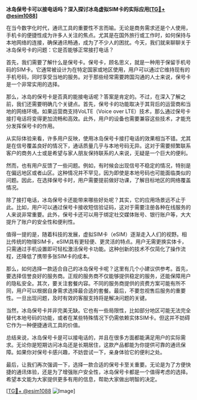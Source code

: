 **冰岛保号卡可以接电话吗？深入探讨冰岛虚拟SIM卡的实际应用[[TG💪+ @esim1088](https://t.me/s/esim1088)]**

在当今数字化时代，通讯工具的重要性不言而喻。无论是商务需求还是个人使用，手机卡的便捷性成为许多人关注的焦点。尤其是在国外旅行或工作时，如何保持与本地网络的连接，确保通讯畅通，成为了不少人的困扰。今天，我们就来聊聊关于冰岛保号卡的问题：它是否能够正常接打电话？

首先，我们需要了解什么是保号卡。保号卡，顾名思义，就是一种用于保留手机号码的SIM卡。它通常被设计为在特定国家或地区使用，用户可以通过它维持现有的手机号码，同时享受当地的服务。对于那些经常需要跨国沟通的人士来说，保号卡是一个非常实用的选择。

那么，冰岛的保号卡是否真的能接电话呢？答案是肯定的。不过，在深入了解之前，我们还需要明确几个关键点。首先，保号卡的功能取决于其背后的运营商和当地的网络环境。如果运营商支持VoLTE（Voice over LTE）技术，那么通过保号卡接打电话将变得更加流畅和高效。此外，用户的设备也需要兼容这些技术，才能充分发挥保号卡的作用。

从实际体验来看，许多用户反映，使用冰岛保号卡接打电话的效果相当不错。尤其是在信号覆盖良好的情况下，通话质量几乎与本地号码无异。这对于需要频繁联系客户的商务人士或是希望与家人朋友保持联系的人来说，无疑是一个巨大的便利。

然而，也有用户反馈了一些问题。例如，有时候会出现信号不稳定的情况，特别是在偏远地区或者山区。这种情况并不罕见，因为即使是本地号码也可能面临类似的问题。因此，在选择保号卡时，用户需要提前做好功课，了解目标地区的网络覆盖情况。

除了接打电话，冰岛保号卡还能带来哪些好处呢？其实，它的应用场景远不止于此。比如，用户可以通过保号卡接收短信验证码，这对于需要注册各种在线服务的人来说非常重要。此外，保号卡还可以用于绑定社交媒体账号、银行账户等，大大提升了账户的安全性和便利性。

值得一提的是，随着科技的发展，虚拟SIM卡（eSIM）逐渐走入人们的视野。相比传统的物理SIM卡，eSIM具有更轻便、更灵活的特点。用户无需更换实体卡，只需通过手机设置即可轻松激活保号卡功能。这种创新的技术不仅简化了操作流程，还降低了携带多张SIM卡的成本。

那么，如何选择一款适合自己的冰岛保号卡呢？这里有几个小建议供参考。首先，要选择信誉良好的服务商。正规的服务商不仅能够提供稳定的服务，还能保障用户的隐私安全。其次，要关注套餐内容。不同的服务商提供的资费方案可能有所不同，用户可以根据自身需求选择最合适的套餐。最后，不要忽视售后服务的重要性。一旦出现问题，及时有效的客服支持将是解决问题的关键。

当然，冰岛保号卡并非完美无缺。它也有一些局限性，比如部分地区可能无法完全替代本地号码的功能，或者在某些特殊情况下仍需依赖实体SIM卡。但这并不妨碍它作为一种便捷通讯工具的价值。

总结来说，冰岛保号卡是可以接电话的，并且在很多方面都能满足用户的实际需求。无论你是短期访问冰岛还是长期居住，这款产品都能为你提供可靠的通讯保障。如果你对保号卡感兴趣，不妨尝试一下，亲身体验它的便利之处。

最后，让我们再次强调一下，选择一款合适的保号卡至关重要。无论是为了方便快捷的通讯体验，还是为了增强账户安全性，冰岛保号卡都是一个值得考虑的选择。希望本文能为大家提供更多有用的信息，帮助大家做出明智的决定。

[[TG💪+ @esim1088](https://t.me/s/esim1088) ![Image](https://i.postimg.cc/4NQfJmqS/Snipaste-2025-05-13-00-14-12.png)]